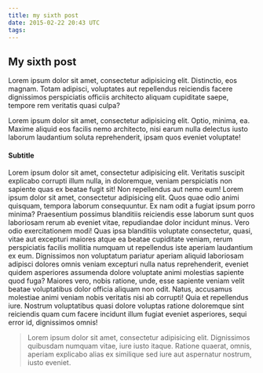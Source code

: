 ```yaml
---
title: my sixth post
date: 2015-02-22 20:43 UTC
tags:
---
```


## My sixth post

Lorem ipsum dolor sit amet, consectetur adipisicing elit. Distinctio, eos magnam. Totam adipisci, voluptates aut repellendus reiciendis facere dignissimos perspiciatis officiis architecto aliquam cupiditate saepe, tempore rem veritatis quasi culpa?

Lorem ipsum dolor sit amet, consectetur adipisicing elit. Optio, minima, ea. Maxime aliquid eos facilis nemo architecto, nisi earum nulla delectus iusto laborum laudantium soluta reprehenderit, ipsam quos eveniet voluptate!

#### Subtitle
Lorem ipsum dolor sit amet, consectetur adipisicing elit. Veritatis suscipit explicabo corrupti illum nulla, in doloremque, veniam perspiciatis non sapiente quas ex beatae fugit sit! Non repellendus aut nemo eum! Lorem ipsum dolor sit amet, consectetur adipisicing elit. Quos quae odio animi quisquam, tempora laborum consequuntur. Ex nam odit a fugiat ipsum porro minima? Praesentium possimus blanditiis reiciendis esse laborum sunt quos laboriosam rerum ab eveniet vitae, repudiandae dolor incidunt minus. Vero odio exercitationem modi! Quas ipsa blanditiis voluptate consectetur, quasi, vitae aut excepturi maiores atque ea beatae cupiditate veniam, rerum perspiciatis facilis mollitia numquam ut repellendus iste aperiam laudantium ex eum. Dignissimos non voluptatum pariatur aperiam aliquid laboriosam adipisci dolores omnis veniam excepturi nulla natus reprehenderit, eveniet quidem asperiores assumenda dolore voluptate animi molestias sapiente quod fuga? Maiores vero, nobis ratione, unde, esse sapiente veniam velit beatae voluptatibus dolor officia aliquam non odit. Natus, accusamus molestiae animi veniam nobis veritatis nisi ab corrupti! Quia et repellendus iure. Nostrum voluptatibus quasi dolore voluptas ratione doloremque sint reiciendis quam cum facere incidunt illum fugiat eveniet asperiores, sequi error id, dignissimos omnis!

> Lorem ipsum dolor sit amet, consectetur adipisicing elit. Dignissimos quibusdam numquam vitae, iure iusto itaque. Ratione quaerat, omnis, aperiam explicabo alias ex similique sed iure aut aspernatur nostrum, iusto eveniet.